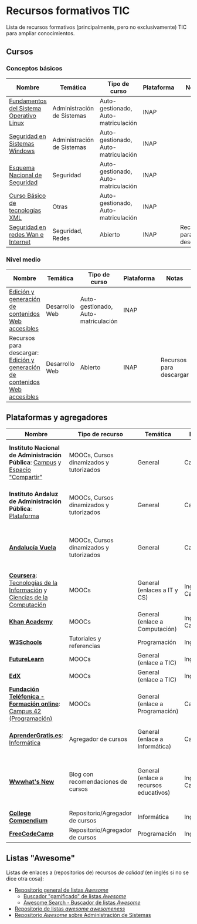 # Recursos formativos TIC

Lista de recursos formativos (principalmente, pero no exclusivamente) TIC para ampliar conocimientos.

## Cursos

### Conceptos básicos

Nombre | Temática | Tipo de curso | Plataforma | Notas
--- | --- | --- | --- | ---
[Fundamentos del Sistema Operativo Linux](https://campus.inap.es/v3/enrol/index.php?id=1926) | Administración de Sistemas | Auto-gestionado, Auto-matriculación | INAP |
[Seguridad en Sistemas Windows](https://campus.inap.es/v3/enrol/index.php?id=1820) | Administración de Sistemas | Auto-gestionado, Auto-matriculación | INAP |
[Esquema Nacional de Seguridad](https://campus.inap.es/v3/enrol/index.php?id=1597) | Seguridad | Auto-gestionado, Auto-matriculación | INAP |
[Curso Básico de tecnologías XML](https://espaciocompartir.inap.es/v3/course/view.php?id=45) | Otras | Auto-gestionado, Auto-matriculación | INAP |
[Seguridad en redes Wan e Internet]() | Seguridad, Redes | Abierto | INAP | Recursos para descargar

### Nivel medio

Nombre | Temática | Tipo de curso | Plataforma | Notas
--- | --- | --- | --- | ---
[Edición y generación de contenidos Web accesibles](https://campus.inap.es/v3/enrol/index.php?id=1796) | Desarrollo Web | Auto-gestionado, Auto-matriculación | INAP |
Recursos para descargar: [Edición y generación de contenidos Web accesibles](https://espaciocompartir.inap.es/v3/course/view.php?id=53) | Desarrollo Web | Abierto | INAP | Recursos para descargar


## Plataformas y agregadores

Nombre | Tipo de recurso | Temática | Idioma | Notas
--- | --- | --- | --- | ---
**Instituto Nacional de Administración Pública**: [Campus](https://campus.inap.es/v3/) y [Espacio "Compartir"](https://espaciocompartir.inap.es/v3/) | MOOCs, Cursos dinamizados y tutorizados | General | Castellano | Orientado a la formación dentro de y para las Administraciones Públicas (no sólo la AGE).
**Instituto Andaluz de Administración Pública**: [Plataforma](https://www.juntadeandalucia.es/institutodeadministracionpublica/moodle/) | MOOCs, Cursos dinamizados y tutorizados | General | Castellano | Orientado a la formación dentro de y para la Junta de Andalucía
**[Andalucía Vuela](https://andaluciavuela.es/)** | MOOCs, Cursos dinamizados y tutorizados | General | Castellano | Orientado al desarrollo de las habilidades digitales entre la ciudadanía andaluza
**[Coursera](https://www.coursera.org/)**: [Tecnologías de la Información](https://www.coursera.org/browse/information-technology) y [Ciencias de la Computación](https://www.coursera.org/browse/computer-science) | MOOCs | General (enlaces a IT y CS) | Inglés y Castellano |
**[Khan Academy](https://es.khanacademy.org/computing)** | MOOCs | General (enlace a Computación) | Inglés y Castellano |
**[W3Schools](https://www.w3schools.com/)** | Tutoriales y referencias | Programación | Inglés
**[FutureLearn](https://www.futurelearn.com/subjects/it-and-computer-science-courses)** | MOOCs | General (enlace a TIC) | Inglés |
**[EdX](https://www.edx.org/learn/computer-programming)** | MOOCs | General (enlace a TIC) | Inglés
**[Fundación Teléfonica - Formación online](https://www.fundaciontelefonica.com/empleabilidad/formacion-online/)**: [Campus 42 (Programación)](https://www.fundaciontelefonica.com/empleabilidad/campus-42/) | MOOCs | General (enlace a Programación) | Castellano |
**[AprenderGratis.es](https://aprendergratis.es/)**:  [Informática](https://aprendergratis.es/cursos-online/informatica/) | Agregador de cursos | General (enlace a Informática) | Castellano | Es un repositorio de cursos online de varias temáticas.
**[Wwwhat's New](https://wwwhatsnew.com/category/proyectos-educativos/)** | Blog con recomendaciones de cursos | General (enlace a recursos educativos) | Inglés y Castellano | Es un blog de noticias donde aparecen de forma periódica noticias sobre convocatorias de MOOCs.
**[College Compendium](https://collegecompendium.goldin.io/)** | Repositorio/Agregador de cursos | Informática | Inglés | Repositorio en GitHub
**[FreeCodeCamp](https://www.freecodecamp.org/)** | Repositorio/Agregador de cursos | Programación | Inglés

## Listas "Awesome"

Listas de enlaces a (repositorios de) recursos *de calidad* (en inglés si no se dice otra cosa):

- [Repositorio general de listas *Awesome*](https://github.com/sindresorhus/awesome#contents)
  - [Buscador "gamificado" de listas *Awesome*](https://carolinaknoll.github.io/awesome-gamified/)
  - [Awesome Search - Buscador de listas *Awesome*](https://awesomelists.top/)
- [Repositorio de listas *awesome awesomeness*](https://github.com/bayandin/awesome-awesomeness)
- [Repositorio *Awesome* sobre Administración de Sistemas](https://github.com/awesome-foss/awesome-sysadmin)
